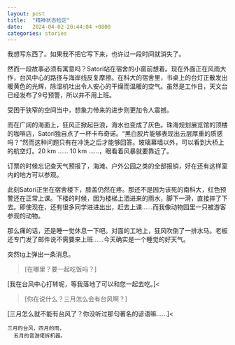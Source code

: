 ```yaml
---
layout: post
title:  "精神状态检定"
date:   2024-04-02 20:44:04 +0800
categories: stories
---
```


我想写东西了。如果我不把它写下来，也许过一段时间就消失了。

然而一段故事必须有寓意吗？Satori站在宿舍的小窗前想着。现在外面正在风雨大作，台风中心的路径与海岸线反复摩擦。在科大的宿舍里，书桌上的台灯正散发出暖黄色的光辉，除湿机吐出令人安心的干燥而温暖的空气。虽然是工作日，天文台已经发布了9号预警，所以并不用上班。

受困于狭窄的空间当中，想象力带来的进步则更加令人震撼。

而在广阔的海面上，狂风正掀起巨浪，海水也变成了灰色。珠海规划展览馆的顶楼的咖啡店，Satori独自点了一杯卡布奇诺。“黑白胶片能够表现出云层厚重的质感吗？”然而这种问题只有在冲洗之后才能够回答。玻璃幕墙以外，可以看到大桥上的航空灯。20 km …… 10 km ……，眼看着风暴就要靠近了。

订票的时候忘记查天气预报了，海滩、户外公园之类的全部报销，好在还有这样室内的地方可以参观。

此刻Satori正坐在宿舍楼下，膝盖仍然在疼。那还不是因为该死的南科大，红色预警还在正常上课。下楼的时候，因为楼梯上洒进来的雨水，脚下一滑，直接摔了下去。即使现在，还有很多同学进进出出，赶去上课……而我像动物园里一只被游客参观的动物。

那么痛的话，还是睡一觉休息一下吧。对面的工地上，狂风吹倒了一排水马。老板还专门发了邮件说不需要来上班……今天确实是一个睡觉的好天气。

突然tg上弹出一条消息。

>[在哪里？要一起吃饭吗？]

[我在台风中心打转呢，等我落地了可以和您一起去吃。]<

>[你在说什么？三月怎么会有台风啊？]

[三月怎么就不能有台风了？你没听过那句著名的谚语嘛……]<

    三月的台风，四月的雨，
      五月的音游佬拆机器。



